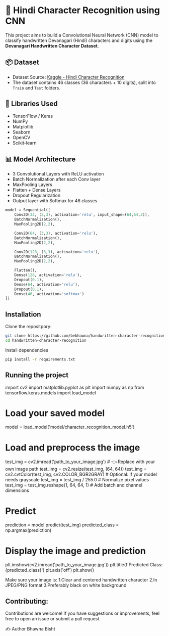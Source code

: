# 🧠 Hindi Character Recognition using CNN

This project aims to build a Convolutional Neural Network (CNN) model to classify handwritten Devanagari (Hindi) characters and digits using the **Devanagari Handwritten Character Dataset**.

## 📦 Dataset

- Dataset Source: [Kaggle - Hindi Character Recognition](https://www.kaggle.com/datasets/suvooo/hindi-character-recognition)
- The dataset contains 46 classes (36 characters + 10 digits), split into `Train` and `Test` folders.

## 🚀 Libraries Used

- TensorFlow / Keras
- NumPy
- Matplotlib
- Seaborn
- OpenCV
- Scikit-learn

## 📊 Model Architecture

- 3 Convolutional Layers with ReLU activation
- Batch Normalization after each Conv layer
- MaxPooling Layers
- Flatten + Dense Layers
- Dropout Regularization
- Output layer with Softmax for 46 classes

```python
model = Sequential([
    Conv2D(32, (3,3), activation='relu', input_shape=(64,64,3)),
    BatchNormalization(),
    MaxPooling2D(2,2),

    Conv2D(64, (3,3), activation='relu'),
    BatchNormalization(),
    MaxPooling2D(2,2),

    Conv2D(128, (3,3), activation='relu'),
    BatchNormalization(),
    MaxPooling2D(2,2),

    Flatten(),
    Dense(128, activation='relu'),
    Dropout(0.1),
    Dense(64, activation='relu'),
    Dropout(0.1),
    Dense(46, activation='softmax')
])
```
## Installation
Clone the repositpory: 
```bash
git clone https://github.com/bebhawna/handwritten-character-recognition.git
cd handwritten-character-recognition
```
Install dependencies

```bash
pip install -r requirements.txt
```
## Running the project
import cv2
import matplotlib.pyplot as plt
import numpy as np
from tensorflow.keras.models import load_model

# Load your saved model
model = load_model('model/character_recognition_model.h5')

# Load and preprocess the image
test_img = cv2.imread('path_to_your_image.jpg')  # 👈 Replace with your own image path
test_img = cv2.resize(test_img, (64, 64))
test_img = cv2.cvtColor(test_img, cv2.COLOR_BGR2GRAY)  # Optional: if your model needs grayscale
test_img = test_img / 255.0  # Normalize pixel values
test_img = test_img.reshape(1, 64, 64, 1)  # Add batch and channel dimensions

# Predict
prediction = model.predict(test_img)
predicted_class = np.argmax(prediction)

# Display the image and prediction
plt.imshow(cv2.imread('path_to_your_image.jpg'))
plt.title(f'Predicted Class: {predicted_class}')
plt.axis('off')
plt.show()

Make sure your image is:
1.Clear and centered handwritten character
2.In JPEG/PNG format
3.Preferably black on white background

## Contributing:
Contributions are welcome!
If you have suggestions or improvements, feel free to open an issue or submit a pull request.

✍️ Author
Bhawna Bisht


